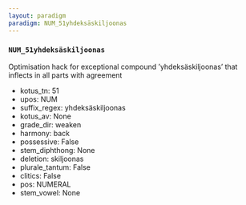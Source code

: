 ```yaml
---
layout: paradigm
paradigm: NUM_51yhdeksäskiljoonas
---
```

### ` NUM_51yhdeksäskiljoonas `

Optimisation hack for exceptional compound ’yhdeksäskiljoonas’ that inflects in all parts with agreement
* kotus_tn: 51
* upos: NUM
* suffix_regex: yhdeksäskiljoonas
* kotus_av: None
* grade_dir: weaken
* harmony: back
* possessive: False
* stem_diphthong: None
* deletion: skiljoonas
* plurale_tantum: False
* clitics: False
* pos: NUMERAL
* stem_vowel: None
